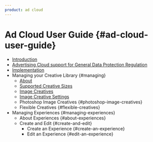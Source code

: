 ```yaml
---
product: ad cloud
---
```


# Ad Cloud User Guide {#ad-cloud-user-guide}

+ [Introduction](introduction.md)
+ [Advertising Cloud support for General Data Protection Regulation](ad-cloud-gdpr.md)
+ [Implementation](implementation.md)
+ Managing your Creative Library {#managing}
  + [About](about.md)
  + [Supported Creative Sizes](supported-sizes.md)
  + [Image Creatives](image-creatives.md)
  + [Image Creative Settings](image-creative-settings.md)
  + Photoshop Image Creatives {#photoshop-image-creatives}
  + Flexible Creatives {#flexible-creatives}
+ Managing Experiences {#managing-experiences}
  + About Experiences {#about-experiences}
  + Create and Edit {#create-and-edit}
    + Create an Experience {#create-an-experience}
    + Edit an Experience {#edit-an-experience}
